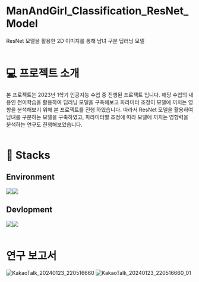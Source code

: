 # ManAndGirl_Classification_ResNet_Model
ResNet 모델을 활용한 2D 이미지를 통해 남녀 구분 딥러닝 모델
<br></br>

# 💻 프로젝트 소개
본 프로젝트는 2023년 1학기 인공지능 수업 중 진행된 프로젝트 입니다. 해당 수업의 내용인 전이학습을 활용하여 딥러닝 모델을 구축해보고 파라미터 조정이 모델에 끼치는 영향을 분석해보기 위해 본 프로젝트를 진행 하였습니다.
따라서 ResNet 모델을 활용하여 남녀를 구분하는 모델을 구축하였고, 파라미터별 조정에 따라 모델에 끼치는 영향력을 분석하는 연구도 진행해보았습니다.
<br></br>

# 📌 Stacks
## Environment
<img src="https://img.shields.io/badge/googlecolab-F9AB00?style=for-the-badge&logo=googlecolab&logoColor=white"><img src="https://img.shields.io/badge/github-181717?style=for-the-badge&logo=github&logoColor=white">

## Devlopment
<img src="https://img.shields.io/badge/python-3776AB?style=for-the-badge&logo=python&logoColor=white"><img src="https://img.shields.io/badge/pytorch-EE4C2C?style=for-the-badge&logo=pytorch&logoColor=white">
<br></br>

# 연구 보고서
![KakaoTalk_20240123_220516660](https://github.com/SummerToday/ManAndGirl_Classification_TransperLearning/assets/88650436/797c31fe-43c5-4a96-b7f4-3095b2e04747)
![KakaoTalk_20240123_220516660_01](https://github.com/SummerToday/ManAndGirl_Classification_TransperLearning/assets/88650436/f4ec68f3-9be6-492a-8078-1b4584ab6712)




